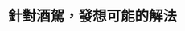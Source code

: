 ---
id: "25"
lang: zh-tw
description: 「對酒駕累犯、性侵犯及對幼童傷害等增設刑法懲罰方式增加鞭刑制度」連署案
propose_date: 2017-11-06
meeting_date: 2017-12-01
publish: "FALSE"
selected: "FALSE"
blog_selected: "FALSE"
thumbnail: https://cm.pdis.nat.gov.tw/images/post/1oj_H7N7MJjyaRhTKE_43TojvwycH4MFt.jpg
title: 針對酒駕，發想可能的解法
introduction:
  content: 本次提案人認為酒駕、性侵、傷害幼兒的行為往往具有隨機性，且會造成受害者永久性的傷害，因此希望政府能納入「鞭刑」作為酒駕、性侵、幼童傷害的解決方案。法務部對此的回應是，雖然刑罰確實有一定的嚇阻效果，但實證研究上來看，犯罪依然無法完全阻絕，而且刑罰會有邊際效應，提高到一定程度之後，嚇阻的效果就會降低。因此，刑度該怎樣比較適合，可能需要更多研究才能判斷。而除了鞭刑外，當天會議大家也一同思考其他可能的解法。對於有些家庭失能導致長期酒癮的患者，或許應該在尚未出現嚴重問題時就有政府介入的機制，而在酒駕後，也可以請法官強制當事人進行酒癮治療，戒除對酒精的濫用，或是強化酒後代駕的服務，讓更多人可以使用這樣的服務。
color: red
join:
  type: 提
  title: 對酒駕累犯、性侵犯及對幼童傷害等增設刑法懲罰方式增加鞭刑制度
  link: https://join.gov.tw/idea/detail/f2c4075f-04e7-4d1d-8712-3cd78aba3df7
  image: https://cm.pdis.nat.gov.tw/images/post/15S0MR5FX-1dYqRxQdUZwUvYNPP_5Ns8L.jpg
layout: post
departments:
  - 法務部
embed:
  mind_map:
    links:
      - https://miro.com/app/live-embed/o9J_k0UTi90=/?moveToViewport=-8164,-3292,12567,7466
  ministry_slide:
    links:
      - https://issuu.com/pdis.tw/docs/20171201_________________b2652574af8f16
  host_slide:
    links:
      - https://issuu.com/pdis.tw/docs/20171201_________________877dad8084c0fb
  live:
    links:
      - https://www.youtube.com/watch?v=5XGZ3Qcg0Vc
  transcript:
    links:
      - https://sayit.pdis.nat.gov.tw/2017-12-01-%E9%96%8B%E6%94%BE%E6%94%BF%E5%BA%9C%E8%81%AF%E7%B5%A1%E4%BA%BA%E7%AC%AC%E4%BA%8C%E5%8D%81%E4%BA%94%E6%AC%A1%E5%8D%94%E4%BD%9C%E6%9C%83%E8%AD%B0
blogs:
  - https://pdis.nat.gov.tw/zh-TW/blog/%E9%9E%AD%E5%88%91%E6%A1%88%E5%8D%94%E4%BD%9C%E6%9C%83%E8%AD%B0%E8%81%9A%E7%84%A6%E5%8F%8D%E9%85%92%E9%A7%95-%E8%88%87%E6%9C%83%E8%80%85%E6%9C%9B%E8%83%BD%E6%9C%89%E5%85%B7%E9%AB%94%E6%88%90%E6%9E%9C/
---